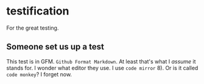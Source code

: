 # testification
For the great testing.

## Someone set us up a test

This test is in GFM.  `Github Format Markdown`.  At least that's what I *assume* it stands for.  I wonder what editor they use.  I use `code mirror` 8).  Or is it called `code monkey`?  I forget now.  
